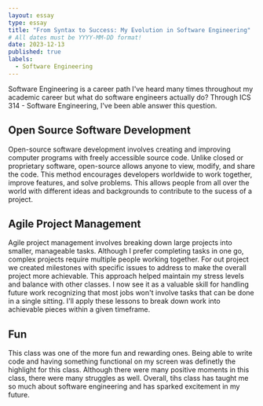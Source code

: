 ```yaml
---
layout: essay
type: essay
title: "From Syntax to Success: My Evolution in Software Engineering"
# All dates must be YYYY-MM-DD format!
date: 2023-12-13
published: true
labels:
  - Software Engineering
---
```


Software Engineering is a career path I've heard many times throughout my academic career but what do software engineers actually do? Through ICS 314 - Software Engineering, I've been able answer this question.

## Open Source Software Development
Open-source software development involves creating and improving computer programs with freely accessible source code. Unlike closed or proprietary software, open-source allows anyone to view, modify, and share the code. This method encourages developers worldwide to work together, improve features, and solve problems. This allows people from all over the world with different ideas and backgrounds to contribute to the sucess of a project.

## Agile Project Management
Agile project management involves breaking down large projects into smaller, manageable tasks. Although I prefer completing tasks in one go, complex projects require multiple people working together. For out project we created milestones with specific issues to address to make the overall project more achievable. This approach helped maintain my stress levels and balance with other classes. I now see it as a valuable skill for handling future work recognizing that most jobs won't involve tasks that can be done in a single sitting. I'll apply these lessons to break down work into achievable pieces within a given timeframe.

## Fun
This class was one of the more fun and rewarding ones. Being able to write code and having something functional on my screen was definetly the highlight for this class. Although there were many positive moments in this class, there were many struggles as well. Overall, tihs class has taught me so much about software engineering and has sparked excitement in my future.
